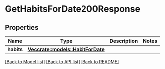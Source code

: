 # GetHabitsForDate200Response

## Properties

Name | Type | Description | Notes
------------ | ------------- | ------------- | -------------
**habits** | [**Vec<crate::models::HabitForDate>**](HabitForDate.md) |  | 

[[Back to Model list]](../README.md#documentation-for-models) [[Back to API list]](../README.md#documentation-for-api-endpoints) [[Back to README]](../README.md)


